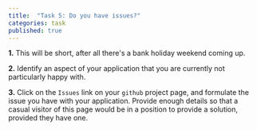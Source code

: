 ```yaml
---
title:  "Task 5: Do you have issues?"
categories: task
published: true
---
```


**1.** This will be short, after all there's a bank holiday weekend coming up.

**2.** Identify an aspect of your application that you are currently
not particularly happy with.

**3.** Click on the `Issues` link on your `github` project page,
and formulate the issue you have with your application.
Provide enough details so that a casual visitor of this page
would be in a position to provide a solution, provided they have one.
